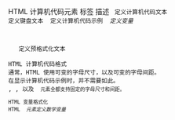HTML     计算机代码元素
标签	 描述
<code>	定义计算机代码文本
<kbd>	定义键盘文本
<samp>	定义计算机代码示例
<var>	定义变量
<pre>	定义预格式化文本

HTML 计算机代码格式
通常，HTML 使用可变的字母尺寸，以及可变的字母间距。
在显示计算机代码示例时，并不需要如此。
<kbd>, <samp>, 以及 <code> 元素全都支持固定的字母尺寸和间距。

HTML 变量格式化
HTML <var> 元素定义数学变量


